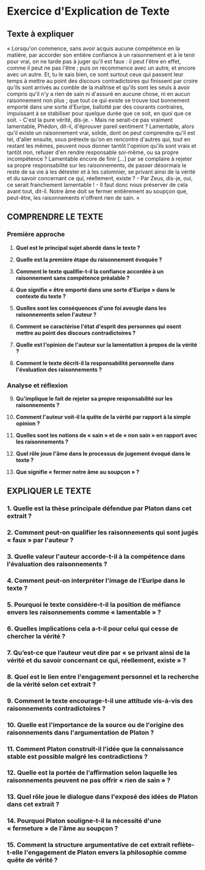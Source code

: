 # Exercice d'Explication de Texte

## Texte à expliquer
« Lorsqu'on commence, sans avoir acquis aucune compétence en la matière, par accorder son entière confiance à un raisonnement et à le tenir pour vrai, on ne tarde pas à juger qu'il est faux : il peut l'être en effet, comme il peut ne pas l'être ; puis on recommence avec un autre, et encore avec un autre. Et, tu le sais bien, ce sont surtout ceux qui passent leur temps à mettre au point des discours contradictoires qui finissent par croire qu'ils sont arrivés au comble de la maîtrise et qu'ils sont les seuls à avoir compris qu'il n'y a rien de sain ni d'assuré en aucune chose, ni en aucun raisonnement non plus ; que tout ce qui existe se trouve tout bonnement emporté dans une sorte d'Euripe, ballotté par des courants contraires, impuissant à se stabiliser pour quelque durée que ce soit, en quoi que ce soit. - C'est la pure vérité, dis-je. - Mais ne serait-ce pas vraiment lamentable, Phédon, dit-il, d'éprouver pareil sentiment ? Lamentable, alors qu'il existe un raisonnement vrai, solide, dont on peut comprendre qu'il est tel, d'aller ensuite, sous prétexte qu'on en rencontre d'autres qui, tout en restant les mêmes, peuvent nous donner tantôt l'opinion qu'ils sont vrais et tantôt non, refuser d'en rendre responsable soi-même, ou sa propre incompétence ? Lamentable encore de finir […] par se complaire à rejeter sa propre responsabilité sur les raisonnements, de passer désormais le reste de sa vie à les détester et à les calomnier, se privant ainsi de la vérité et du savoir concernant ce qui, réellement, existe ? - Par Zeus, dis-je, oui, ce serait franchement lamentable ! - Il faut donc nous préserver de cela avant tout, dit-il. Notre âme doit se fermer entièrement au soupçon que, peut-être, les raisonnements n'offrent rien de sain. »

## COMPRENDRE LE TEXTE

### Première approche

1. **Quel est le principal sujet abordé dans le texte ?**

2. **Quelle est la première étape du raisonnement évoquée ?**

3. **Comment le texte qualifie-t-il la confiance accordée à un raisonnement sans compétence préalable ?**

4. **Que signifie « être emporté dans une sorte d'Euripe » dans le contexte du texte ?**

5. **Quelles sont les conséquences d'une foi aveugle dans les raisonnements selon l'auteur ?**

6. **Comment se caractérise l'état d'esprit des personnes qui osent mettre au point des discours contradictoires ?**

7. **Quelle est l'opinion de l'auteur sur la lamentation à propos de la vérité ?**

8. **Comment le texte décrit-il la responsabilité personnelle dans l'évaluation des raisonnements ?**

### Analyse et réflexion

9. **Qu'implique le fait de rejeter sa propre responsabilité sur les raisonnements ?**

10. **Comment l'auteur voit-il la quête de la vérité par rapport à la simple opinion ?**

11. **Quelles sont les notions de « sain » et de « non sain » en rapport avec les raisonnements ?**

12. **Quel rôle joue l'âme dans le processus de jugement évoqué dans le texte ?**

13. **Que signifie « fermer notre âme au soupçon » ?**

## EXPLIQUER LE TEXTE

### 1. Quelle est la thèse principale défendue par Platon dans cet extrait ? 

### 2. Comment peut-on qualifier les raisonnements qui sont jugés « faux » par l'auteur ?

### 3. Quelle valeur l'auteur accorde-t-il à la compétence dans l'évaluation des raisonnements ?

### 4. Comment peut-on interpréter l'image de l’Euripe dans le texte ?

### 5. Pourquoi le texte considère-t-il la position de méfiance envers les raisonnements comme « lamentable » ?

### 6. Quelles implications cela a-t-il pour celui qui cesse de chercher la vérité ?

### 7. Qu’est-ce que l’auteur veut dire par « se privant ainsi de la vérité et du savoir concernant ce qui, réellement, existe » ?

### 8. Quel est le lien entre l'engagement personnel et la recherche de la vérité selon cet extrait ? 

### 9. Comment le texte encourage-t-il une attitude vis-à-vis des raisonnements contradictoires ?

### 10. Quelle est l'importance de la source ou de l'origine des raisonnements dans l'argumentation de Platon ? 

### 11. Comment Platon construit-il l'idée que la connaissance stable est possible malgré les contradictions ?

### 12. Quelle est la portée de l’affirmation selon laquelle les raisonnements peuvent ne pas offrir « rien de sain » ?

### 13. Quel rôle joue le dialogue dans l'exposé des idées de Platon dans cet extrait ? 

### 14. Pourquoi Platon souligne-t-il la nécessité d'une « fermeture » de l'âme au soupçon ? 

### 15. Comment la structure argumentative de cet extrait reflète-t-elle l'engagement de Platon envers la philosophie comme quête de vérité ?